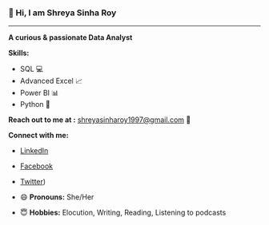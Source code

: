 ### **👋 Hi, I am Shreya Sinha Roy**
---
  
  **A curious & passionate Data Analyst**

  **Skills:**
  - SQL 💻
  - Advanced Excel 📈
  - Power BI 📊
  - Python 🐍

 **Reach out to me at :** shreyasinharoy1997@gmail.com 📧

**Connect with me:**
  
  - [LinkedIn](https://www.linkedin.com/in/shreya-sinha-roy/)
  - [Facebook](https://www.facebook.com/shreya.sinharoy.547) 
  - [Twitter](https://x.com/sinharoy7991))
    
- 😄 **Pronouns:** She/Her
- 😇 **Hobbies:** Elocution, Writing, Reading, Listening to podcasts


<!---
theshreyasinharoy/theshreyasinharoy is a ✨ special ✨ repository because its `README.md` (this file) appears on your GitHub profile.
You can click the Preview link to take a look at your changes.
--->
